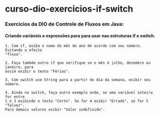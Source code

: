 # curso-dio-exercicios-if-switch

### Exercicios da DIO de Controle de Fluxos em Java:

#### Criando variáveis e expressões para para usar nas estruturas if e switch.

	1. Com if, exiba o nome do mês do ano de acordo com seu número. Evitando o efeito
	"flexa".
	
	2. Faça também outro if que verifique se o mês é julho, dezembro ou janeiro, para 
	assim exibir o texto "Férias".	

	3. Com switch use String para a partir do dia da semana, exibir seu número.
	
	4. Ainda no switch, faça outro exemplo onde, se uma variável inteira for entre
	1 e 3 exibindo o texto "Certo". Se for 4 exibir "Errado", se for 5 "Talvez".
	Para demais valores exibir "Valor indefinido".

